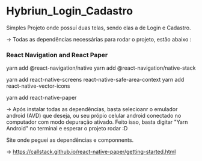# Hybriun_Login_Cadastro
Simples Projeto onde possuí duas telas, sendo elas a de Login e Cadastro.


-> Todas as dependências necessárias para rodar o projeto, estão abaixo : 

### React Navigation and React Paper ###
  
  yarn add @react-navigation/native 
  yarn add @react-navigation/native-stack 

  yarn add react-native-screens react-native-safe-area-context 
  yarn add react-native-vector-icons

  yarn add react-native-paper 
  
  -> Após instalar todas as dependências, basta selecioanr o emulador android (AVD) que deseja, ou seu própio celular android conectado no computador com modo depuração ativado. Feito isso, basta digitar "Yarn Android" no terminal e esperar o projeto rodar :D 

 
Site onde peguei as dependências e componnents. 

-> https://callstack.github.io/react-native-paper/getting-started.html
